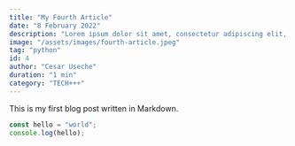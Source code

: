 ```yaml
---
title: "My Fourth Article"
date: "8 February 2022"
description: "Lorem ipsum dolor sit amet, consectetur adipiscing elit, sed do eiusmod tempor incididunt ut labore et dolore magna aliqua."
image: "/assets/images/fourth-article.jpeg"
tag: "python"
id: 4
author: "Cesar Useche"
duration: "1 min"
category: "TECH+++"
---
```


This is my first blog post written in Markdown.

```ts
const hello = "world";
console.log(hello);
